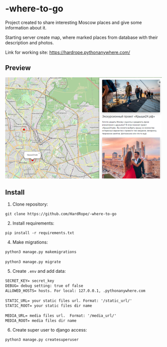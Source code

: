 # -where-to-go

Project created to share interesting Moscow places and give some information about it. 

Starting server create map, where marked places from database with their description and photos.

Link for working site: https://hardrope.pythonanywhere.com/

## Preview

![img.png](static/images/site_preview.png)

## Install

 1. Clone repository:

```commandline
git clone https://github.com/HardRope/-where-to-go
```

 2. Install requirements:

```commandline
pip install -r requirements.txt
```

 4. Make migrations:

```commandline
python3 manage.py makemigrations

python3 manage.py migrate
```

 5. Create `.env` and add data:

```commandline
SECRET_KEY= secret_key
DEBUG= debug setting: true of false
ALLOWED_HOSTS= hosts. For local: 127.0.0.1, .pythonanywhere.com

STATIC_URL= your static files url. Format: '/static_url/'
STATIC_ROOT= your static files dir name

MEDIA_URL= media files url.  Format: '/media_url/'
MEDIA_ROOT= media files dir name
```

 6. Create super user to django access:

```commandline
python3 manage.py createsuperuser


